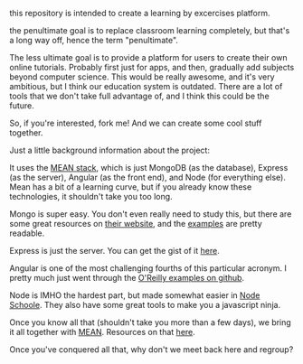 this repository is intended to create a learning by excercises platform.

the penultimate goal is to replace classroom learning completely, but that's a long way off, hence the term "penultimate".

The less ultimate goal is to provide a platform for users to create their own online tutorials. Probably first just for apps, and then, gradually add subjects beyond computer science. This would be really awesome, and it's very ambitious, but I think our education system is outdated. There are a lot of tools that we don't take full advantage of, and I think this could be the future.

So, if you're interested, fork me! And we can create some cool stuff together.

Just a little background information about the project:

It uses the [MEAN stack](https://github.com/linnovate/mean), which is just MongoDB (as the database), Express (as the server), Angular (as the front end), and Node (for everything else). Mean has a bit of a learning curve, but if you already know these technologies, it shouldn't take you too long.

Mongo is super easy. You don't even really need to study this, but there are some great resources on [their website](http://try.mongodb.org/?_ga=1.5633397.753444883.1423159000), and the [examples](https://github.com/LearnBoost/mongoose/tree/master/examples) are pretty readable.

Express is just the server. You can get the gist of it [here](http://expressjs.com/guide/routing.html).

Angular is one of the most challenging fourths of this particular acronym. I pretty much just went through the [O'Reilly examples on github](https://github.com/shyamseshadri/angularjs-book).

Node is IMHO the hardest part, but made somewhat easier in [Node Schoole](http://nodeschool.io). They also have some great tools to make you a javascript ninja.

Once you know all that (shouldn't take you more than a few days), we bring it all together with [MEAN](http://mean.io). Resources on that [here](http://learn.mean.io).

Once you've conquered all that, why don't we meet back here and regroup?
